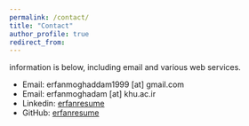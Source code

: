 ```yaml
---
permalink: /contact/
title: "Contact"
author_profile: true
redirect_from: 
---
```

information is below, including email and various web services.
 - Email: erfanmoghaddam1999 [at] gmail.com
 - Email: erfanmoghadam [at] khu.ac.ir
 - Linkedin: [erfanresume](https://www.linkedin.com/in/erfanresume/)
 - GitHub: [erfanresume](https://github.com/Erfanresume)
